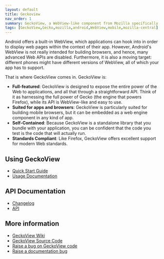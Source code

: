 ```yaml
---
layout: default
title: Geckoview
nav_order: 1
summary: GeckoView, a WebView-like component from Mozilla specifically designed for building Android browsers.
tags: [GeckoView,Gecko,mozilla,android,WebView,mobile,mozilla-central]
---
```


Android offers a built-in WebView, which applications can hook into in order to display web pages within the context of their app. However, Android's WebView is not really intended for building browsers, and hence, many advanced Web APIs are disabled. Furthermore, it is also a moving target: different phones might have different versions of WebView, all of which your app has to support.

That is where GeckoView comes in. GeckoView is:

- **Full-featured**: GeckoView is designed to expose the entire power of the Web to applications, and all that through a straightforward API. Think of it as harnessing the full power of Gecko (the engine that powers Firefox), while its API is WebView-like and easy to use.
- **Suited for apps and browsers**: GeckoView is particularly suited for building mobile browsers, but it can be embedded as a web engine component in any kind of app.
- **Self-Contained**: Because GeckoView is a standalone library that you bundle with your application, you can be confident that the code you test is the code that will actually run.
- **Standards Compliant**: Like Firefox, GeckoView offers excellent support for modern Web standards.

## Using GeckoView

* [Quick Start Guide](https://firefox-source-docs.mozilla.org/mobile/android/geckoview/consumer/docs/geckoview-quick-start.html)
* [Usage Documentation](https://firefox-source-docs.mozilla.org/mobile/android/geckoview/consumer/docs/index.html)

## API Documentation

* [Changelog](https://mozilla.github.io/geckoview/javadoc/mozilla-central/org/mozilla/geckoview/doc-files/CHANGELOG)
* [API](https://firefox-source-docs.mozilla.org/index.html)

## More information
* [GeckoView Wiki][1]
* [GeckoView Source Code][2]
* [Raise a bug on GeckoView code][3]
* [Raise a documentation bug][4]

[1]:https://wiki.mozilla.org/Mobile/GeckoView
[2]:https://searchfox.org/mozilla-central/source/mobile/android/geckoview
[3]:https://bugzilla.mozilla.org/enter_bug.cgi?product=GeckoView
[4]:https://github.com/mozilla/geckoview/issues
